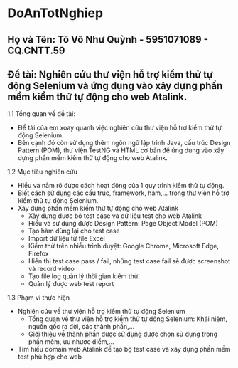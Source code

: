 # DoAnTotNghiep 
## Họ và Tên: Tô Võ Như Quỳnh - 5951071089 - CQ.CNTT.59
## Đề tài: Nghiên cứu thư viện hỗ trợ kiểm thử tự động Selenium và ứng dụng vào xây dựng phần mềm kiểm thử tự động cho web Atalink.

1.1 Tổng quan về đề tài: 
* Đề tài của em xoay quanh việc nghiên cứu thư viện hỗ trợ kiểm thử tự động Selenium.
*  Bên cạnh đó còn sử dụng thêm ngôn ngữ lập trình Java, cấu trúc Design Pattern (POM), thư viện TestNG và HTML cơ bản để ứng dụng vào xây dựng phần mềm kiểm thử tự động cho web Atalink.

1.2 Mục tiêu nghiên cứu
* Hiểu và nắm rõ được cách hoạt động của 1 quy trình kiểm thử tự động.
* Biết cách sử dụng các cấu trúc, framework, hàm,... trong thư viện hỗ trợ kiểm thử tự động Selenium.
* Xây dựng phần mềm kiểm thử tự động cho web Atalink
    * Xây dựng được bộ test case và dữ liệu test cho web Atalink
    * Hiểu và sử dụng được Design Pattern: Page Object Model (POM)
    * Tạo hàm dùng lại cho test case
    * Import dữ liệu từ file Excel
    * Kiểm thử trên nhiều trình duyệt: Google Chrome, Microsoft Edge, Firefox 
    * Hiển thị test case pass / fail, những test case fail sẽ được screenshot và record video
    * Tạo file log quản lý thời gian kiểm thử
    * Quản lý được web test report

1.3 Phạm vi thực hiện
* Nghiên cứu về thư viện hỗ trợ kiểm thử tự động Selenium
   * Tổng quan về thư viện hỗ trợ kiểm thử tự động Selenium: Khái niệm, nguồn gốc ra đời, các thành phần,...
   * Giới thiệu về thành phần được sử dụng được chọn sử dụng trong phần mềm, ưu nhược điểm,…
* Tìm hiểu domain web Atalink để tạo bộ test case và xây dựng phần mềm test phù hợp cho web
